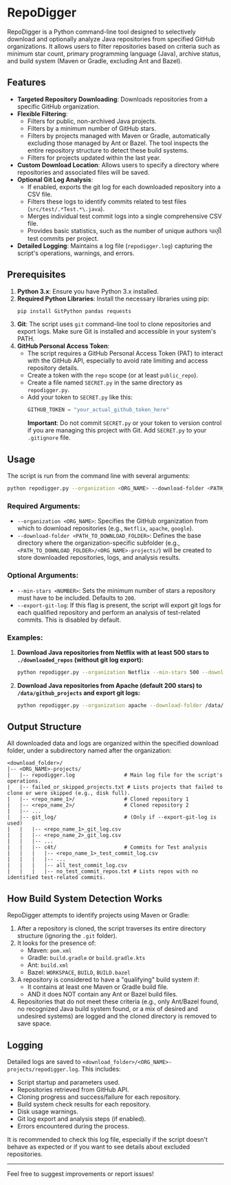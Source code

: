# RepoDigger

RepoDigger is a Python command-line tool designed to selectively download and optionally analyze Java repositories from specified GitHub organizations. It allows users to filter repositories based on criteria such as minimum star count, primary programming language (Java), archive status, and build system (Maven or Gradle, excluding Ant and Bazel).

## Features

-   **Targeted Repository Downloading**: Downloads repositories from a specific GitHub organization.
-   **Flexible Filtering**:
    -   Filters for public, non-archived Java projects.
    -   Filters by a minimum number of GitHub stars.
    -   Filters by projects managed with Maven or Gradle, automatically excluding those managed by Ant or Bazel. The tool inspects the entire repository structure to detect these build systems.
    -   Filters for projects updated within the last year.
-   **Custom Download Location**: Allows users to specify a directory where repositories and associated files will be saved.
-   **Optional Git Log Analysis**:
    -   If enabled, exports the git log for each downloaded repository into a CSV file.
    -   Filters these logs to identify commits related to test files (`src/test/.*Test.*\.java`).
    -   Merges individual test commit logs into a single comprehensive CSV file.
    -   Provides basic statistics, such as the number of unique authors પાણી test commits per project.
-   **Detailed Logging**: Maintains a log file (`repodigger.log`) capturing the script's operations, warnings, and errors.

## Prerequisites

1.  **Python 3.x**: Ensure you have Python 3.x installed.
2.  **Required Python Libraries**: Install the necessary libraries using pip:
    ```bash
    pip install GitPython pandas requests
    ```
3.  **Git**: The script uses `git` command-line tool to clone repositories and export logs. Make sure Git is installed and accessible in your system's PATH.
4.  **GitHub Personal Access Token**:
    -   The script requires a GitHub Personal Access Token (PAT) to interact with the GitHub API, especially to avoid rate limiting and access repository details.
    -   Create a token with the `repo` scope (or at least `public_repo`).
    -   Create a file named `SECRET.py` in the same directory as `repodigger.py`.
    -   Add your token to `SECRET.py` like this:
        ```python
        GITHUB_TOKEN = "your_actual_github_token_here"
        ```
        **Important**: Do not commit `SECRET.py` or your token to version control if you are managing this project with Git. Add `SECRET.py` to your `.gitignore` file.

## Usage

The script is run from the command line with several arguments:

```bash
python repodigger.py --organization <ORG_NAME> --download-folder <PATH_TO_DOWNLOAD_FOLDER> [OPTIONS]
```

### Required Arguments:

-   `--organization <ORG_NAME>`: Specifies the GitHub organization from which to download repositories (e.g., `Netflix`, `apache`, `google`).
-   `--download-folder <PATH_TO_DOWNLOAD_FOLDER>`: Defines the base directory where the organization-specific subfolder (e.g., `<PATH_TO_DOWNLOAD_FOLDER>/<ORG_NAME>-projects/`) will be created to store downloaded repositories, logs, and analysis results.

### Optional Arguments:

-   `--min-stars <NUMBER>`: Sets the minimum number of stars a repository must have to be included. Defaults to `200`.
-   `--export-git-log`: If this flag is present, the script will export git logs for each qualified repository and perform an analysis of test-related commits. This is disabled by default.

### Examples:

1.  **Download Java repositories from Netflix with at least 500 stars to `./downloaded_repos` (without git log export):**
    ```bash
    python repodigger.py --organization Netflix --min-stars 500 --download-folder ./downloaded_repos
    ```

2.  **Download Java repositories from Apache (default 200 stars) to `/data/github_projects` and export git logs:**
    ```bash
    python repodigger.py --organization apache --download-folder /data/github_projects --export-git-log
    ```

## Output Structure

All downloaded data and logs are organized within the specified download folder, under a subdirectory named after the organization:

```
<download_folder>/
|-- <ORG_NAME>-projects/
|   |-- repodigger.log                # Main log file for the script's operations.
|   |-- failed_or_skipped_projects.txt # Lists projects that failed to clone or were skipped (e.g., disk full).
|   |-- <repo_name_1>/                # Cloned repository 1
|   |-- <repo_name_2>/                # Cloned repository 2
|   |-- ...
|   |-- git_log/                      # (Only if --export-git-log is used)
|   |   |-- <repo_name_1>_git_log.csv
|   |   |-- <repo_name_2>_git_log.csv
|   |   |-- ...
|   |   |-- c4t/                      # Commits for Test analysis
|   |   |   |-- <repo_name_1>_test_commit_log.csv
|   |   |   |-- ...
|   |   |   |-- all_test_commit_log.csv
|   |   |   |-- no_test_commit_repos.txt # Lists repos with no identified test-related commits.
```

## How Build System Detection Works

RepoDigger attempts to identify projects using Maven or Gradle:

1.  After a repository is cloned, the script traverses its entire directory structure (ignoring the `.git` folder).
2.  It looks for the presence of:
    -   Maven: `pom.xml`
    -   Gradle: `build.gradle` or `build.gradle.kts`
    -   Ant: `build.xml`
    -   Bazel: `WORKSPACE`, `BUILD`, `BUILD.bazel`
3.  A repository is considered to have a "qualifying" build system if:
    -   It contains at least one Maven or Gradle build file.
    -   AND it does NOT contain any Ant or Bazel build files.
4.  Repositories that do not meet these criteria (e.g., only Ant/Bazel found, no recognized Java build system found, or a mix of desired and undesired systems) are logged and the cloned directory is removed to save space.

## Logging

Detailed logs are saved to `<download_folder>/<ORG_NAME>-projects/repodigger.log`. This includes:
-   Script startup and parameters used.
-   Repositories retrieved from GitHub API.
-   Cloning progress and success/failure for each repository.
-   Build system check results for each repository.
-   Disk usage warnings.
-   Git log export and analysis steps (if enabled).
-   Errors encountered during the process.

It is recommended to check this log file, especially if the script doesn't behave as expected or if you want to see details about excluded repositories.

---

Feel free to suggest improvements or report issues! 